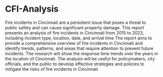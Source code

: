 # CFI-Analysis
Fire incidents in Cincinnati are a persistent issue that poses a threat to public safety and can cause significant property damage. This report presents an analysis of fire incidents in Cincinnati from 2015 to 2023, including incident type, location, date, and arrival time The report aims to provide a comprehensive overview of fire incidents in Cincinnati and identify trends, patterns, and areas that require attention to prevent future incidents. The research will show the response time trends over the years in the location of Cincinnati. The analysis will be useful for policymakers, city officials, and the public to develop effective strategies and policies to mitigate the risks of fire incidents in Cincinnati
